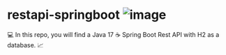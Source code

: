 # restapi-springboot ![image](https://github.com/rb555/restapi-springboot/assets/97059658/153943b3-db40-46cb-a1d3-d26d89d0d214)


💻 In this repo, you will find a Java 17 ☕ Spring Boot Rest API with H2 as a database. 📈
